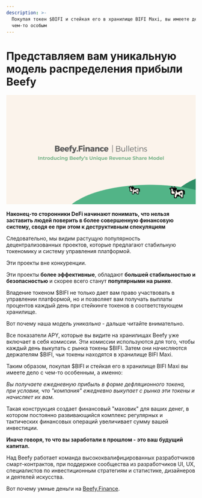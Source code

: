 ```yaml
---
description: >-
  Покупая токен $BIFI и стейкая его в хранилище BIFI Maxi, вы имеете дело с
  чем-то особым
---
```


# Представляем вам уникальную модель распределения прибыли Beefy

![](../../.gitbook/assets/bulletin-introducing-beefys-unique-revenue-share-model.png)

**Наконец-то сторонники DeFi начинают понимать, что нельзя заставить людей поверить в более совершенную финансовую систему, сводя ее при этом к деструктивным спекуляциям**

Следовательно, мы видим растущую популярность децентрализованных проектов, которые предлагают стабильную токеномику и систему управления платформой.

Эти проекты вне конкуренции.

Эти проекты **более эффективные**, обладают **большей стабильностью и безопасностью** и скорее всего станут **популярными на рынке**.

Владение токеном $BIFI не только дает вам право участвовать в управлении платформой, но и позволяет вам получать выплаты процентов каждый день при стейкинге токенов в соответствующем хранилище.

Вот почему наша модель _уникальна_ - дальше читайте внимательно.

Все показатели APY, которые вы видите на хранилищах Beefy уже включает в себя комиссии. Эти комиссии используются для того, чтобы каждый день выкупать с рынка токены $BIFI. Затем они начисляются держателям $BIFI, чьи токены находятся в хранилище BIFI Maxi.

Таким образом, покупая $BIFI и стейкая его в хранилище BIFI Maxi вы имеете дело с чем-то особенным, а именно:

_Вы получаете ежедневную прибыль в форме дефляционного токена, при условии, что "компания" ежедневно выкупает с рынка эти токены и начисляет их вам._

Такая конструкция создает финансовый "маховик" для ваших денег, в котором постоянно развивающийся комплекс регулярных и тактических финансовых операций увеличивает сумму вашей инвестиции.

**Иначе говоря, то что вы заработали в прошлом - это ваш будущий капитал.**

Над Beefy работает команда высококвалифицированных разработчиков смарт-контрактов, при поддержке сообщества из разработчиков UI, UX, специалистов по инвестиционным стратегиям и статистике, дизайнеров и деятелей искусства.

Вот почему умные деньги на [Beefy.Finance](https://www.beefy.finance/).
